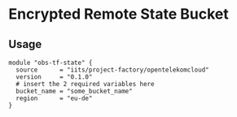 # Encrypted Remote State Bucket

## Usage

```hcl
module "obs-tf-state" {
  source      = "iits/project-factory/opentelekomcloud"
  version     = "0.1.0"
  # insert the 2 required variables here
  bucket_name = "some_bucket_name"
  region      = "eu-de"
}
```
